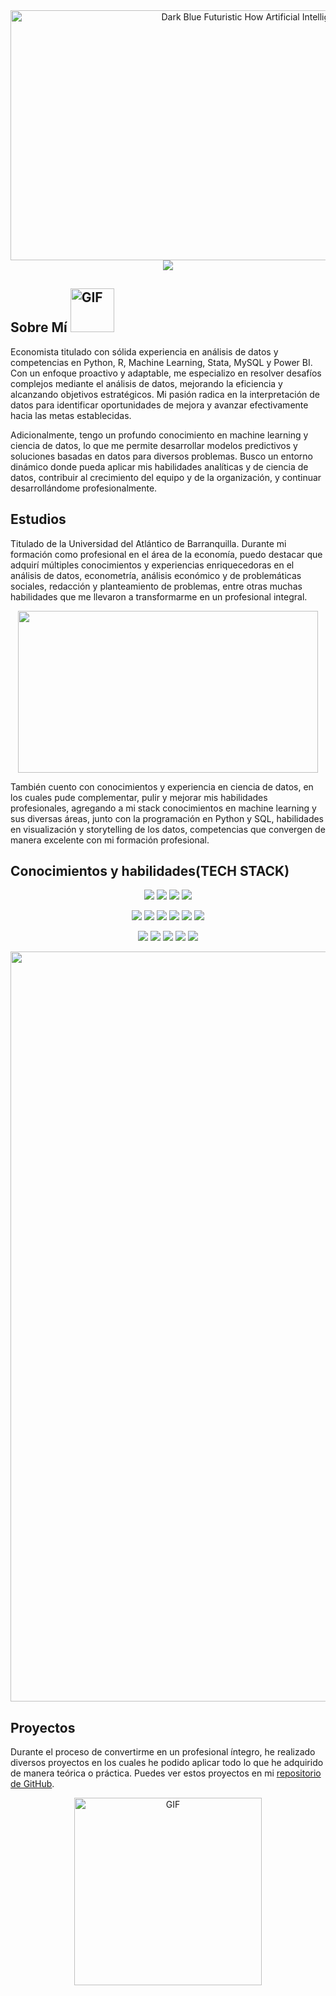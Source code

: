 <div align='center'>
  <img src="https://github.com/JuankTS/JuankTS/assets/166193432/ec6cf1af-51e5-48b0-be7e-fe6d982ddc18" alt="Dark Blue Futuristic How Artificial Intelligence Youtube Thumbnail" width="900" height="400">
</div>

</div>
<div align="center">
  <a href='https://www.linkedin.com/in/juan-camilo-torres-salas-907749265/'>
    <img src="https://skillicons.dev/icons?i=linkedin"/>
  </a>
</div>

<h2>
 Sobre Mí
  <img src="https://media.giphy.com/media/Wj7lNjMNDxSmc/giphy.gif" alt="GIF" width="70" height="70">
</h2>

Economista titulado con sólida experiencia en análisis de datos y competencias en Python, R, Machine Learning, Stata, MySQL y Power BI. Con un enfoque proactivo y adaptable, me especializo en resolver desafíos complejos mediante el análisis de datos, mejorando la eficiencia y alcanzando objetivos estratégicos. Mi pasión radica en la interpretación de datos para identificar oportunidades de mejora y avanzar efectivamente hacia las metas establecidas.

Adicionalmente, tengo un profundo conocimiento en machine learning y ciencia de datos, lo que me permite desarrollar modelos predictivos y soluciones basadas en datos para diversos problemas. Busco un entorno dinámico donde pueda aplicar mis habilidades analíticas y de ciencia de datos, contribuir al crecimiento del equipo y de la organización, y continuar desarrollándome profesionalmente.

<h2>
  Estudios
</h2>

Titulado de la Universidad del Atlántico de Barranquilla. Durante mi formación como profesional en el área de la economía, puedo destacar que adquirí múltiples conocimientos y experiencias enriquecedoras en el análisis de datos, econometría, análisis económico y de problemáticas sociales, redacción y planteamiento de problemas, entre otras muchas habilidades que me llevaron a transformarme en un profesional integral.

<p align='center'>
  <img src="https://media.giphy.com/media/fhAwk4DnqNgw8/giphy.gif" width="480" height="259" />
</p>


También cuento con conocimientos y experiencia en ciencia de datos, en los cuales pude complementar, pulir y mejorar mis habilidades profesionales, agregando a mi stack conocimientos en machine learning y sus diversas áreas, junto con la programación en Python y SQL, habilidades en visualización y storytelling de los datos, competencias que convergen de manera excelente con mi formación profesional.

<h2>
  Conocimientos y habilidades(TECH STACK)
</h2>

<p align="center">
  <a href="https://www.python.org/" target="_blank"><img src="https://go-skill-icons.vercel.app/api/icons?i=python&theme=light"/></a>
  <a href="https://www.r-project.org/" target="_blank"><img src="https://go-skill-icons.vercel.app/api/icons?i=r&theme=light" /></a>
  <a href="https://matplotlib.org/" target="_blank"><img src="https://go-skill-icons.vercel.app/api/icons?i=matplotlib&theme=light" /></a>
  <a href="https://www.microsoft.com/es-co/microsoft-365/excel" target="_blank"><img src="https://go-skill-icons.vercel.app/api/icons?i=excel&theme=light" /></a>
</p>
<p align="center">
  <a href="https://seaborn.pydata.org/" target="_blank"><img src="https://go-skill-icons.vercel.app/api/icons?i=seaborn&theme=light" /></a>
  <a href="https://pandas.pydata.org/" target="_blank"><img src="https://go-skill-icons.vercel.app/api/icons?i=pandas&theme=light" /></a>
  <a href="https://numpy.org/" target="_blank"><img src="https://go-skill-icons.vercel.app/api/icons?i=numpy&theme=light" /></a>
  <a href="https://www.mysql.com/" target="_blank"><img src="https://go-skill-icons.vercel.app/api/icons?i=mysql&theme=light" /></a>
  <a href="https://scikit-learn.org/" target="_blank"><img src="https://go-skill-icons.vercel.app/api/icons?i=scikitlearn&theme=light" /></a>
  <a href="https://www.tableau.com/" target="_blank"><img src="https://go-skill-icons.vercel.app/api/icons?i=tableau&theme=light" /></a>
</p>
<p align="center">
  <a href="https://streamlit.io/" target="_blank"><img src="https://go-skill-icons.vercel.app/api/icons?i=streamlit&theme=light" /></a>
  <a href="https://git-scm.com/" target="_blank"><img src="https://go-skill-icons.vercel.app/api/icons?i=git&theme=light" /></a>
  <a href="https://github.com/" target="_blank"><img src="https://go-skill-icons.vercel.app/api/icons?i=github&theme=light"/></a>
  <a href="https://daringfireball.net/projects/markdown/" target="_blank"><img src="https://go-skill-icons.vercel.app/api/icons?i=markdown&theme=light" /></a>
  <a href="https://www.tensorflow.org/" target="_blank"><img src="https://go-skill-icons.vercel.app/api/icons?i=tensorflow&theme=light" /></a>
</p>


<p align="center">
  <img src="https://capsule-render.vercel.app/api?type=waving&color=gradient&height=100&section=footer&colorLeft=00FF00&colorRight=32CD32" width="1200"/>
</p>

<h2>Proyectos</h2>

Durante el proceso de convertirme en un profesional íntegro, he realizado diversos proyectos en los cuales he podido aplicar todo lo que he adquirido de manera teórica o práctica. Puedes ver estos proyectos en mi [repositorio de GitHub](https://github.com/JuankTS?tab=repositories).


<p align="center">
  <img src="https://media.giphy.com/media/LaVp0AyqR5bGsC5Cbm/giphy.gif" alt="GIF" width="300" height="300" />
</p>

